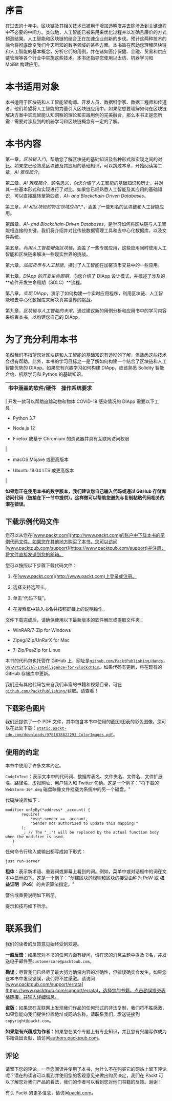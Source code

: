 # 序言

在过去的十年中，区块链及其相关技术已被用于增加透明度并去除涉及到关键流程中不必要的中间方。类似地，人工智能已被采用来优化过程并以准确且廉价的方式预测结果。人工智能和区块链的结合正在加速企业创新的步伐。预计这两种技术的融合将彻底改变我们今天所知的数字领域的某些方面。本书旨在帮助您理解区块链和人工智能的基本概念，分析它们的用例，并在诸如医疗保健、金融、贸易和供应链管理等各个行业中实施这些技术。本书还指导您使用以太坊、机器学习和 MóiBit 构建应用。

# 本书适用对象

本书适用于区块链和人工智能架构师、开发人员、数据科学家、数据工程师和传道者，他们希望将人工智能的力量引入区块链应用中。如果您想要理解如何在区块链解决方案中实现智能认知洞察的理论和实践用例的完美融合，那么本书正是您所需！需要对涉及到的机器学习和区块链概念有一定的了解。

# 本书内容

第一章，*区块链入门*，帮助您了解区块链的基础知识及各种形式和实现之间的对比。如果您已经熟悉区块链及其应用的基础知识，可以跳过本章，开始阅读第二章，*AI 景观简介*。

第二章，*AI 景观简介*，顾名思义，向您介绍了人工智能的基础知识和历史，并对其一些基本形式和实现进行了对比。如果您已经熟悉人工智能及其应用的基础知识，可以直接跳转至第四章，*AI- and Blockchain-Driven Databases*。

第三章，*AI 和区块链的特定领域应用**,*，涵盖了一些知名的区块链和人工智能应用。

第四章，*AI- and Blockchain-Driven Databases*，是学习如何将区块链与人工智能相连接的关键。我们将介绍并对比传统数据管理工具和去中心化数据库，以及文件系统。

第五章，*利用人工智能增强区块链*，涵盖了一些专属应用，这些应用同时使用人工智能和区块链来解决一些现实世界的挑战。

第六章，*加密货币与人工智能*，探讨了人工智能在加密货币交易中的一些应用。

第七章，*DIApp 的开发生命周期*，向您介绍了 DIApp 设计模式，并概述了涉及的**软件开发生命周期（SDLC）**流程。

第八章，*实现 DIApp*，演示了如何构建一个实时应用程序，利用区块链、人工智能和去中心化数据库来解决真实世界的挑战。

第九章，*区块链与人工智能的未来*，通过建议新的用例分析和应用书中的学习内容来结束本书，以构建您自己的 DIApp。

# 为了充分利用本书

虽然我们不指望您对区块链和人工智能的基础知识有透彻的了解，但熟悉这些技术会很有帮助。此外，本书的学习目标之一是了解如何构建一个结合了区块链和人工智能优势的 DIApp。如果您有兴趣学习如何构建 DIApp，应该熟悉 Solidity 智能合约、机器学习和 Python 的基础知识。

| **书中涵盖的软件/硬件** | **操作系统要求** |
| --- | --- |

| 开发一款可以帮助追踪动物和物体 COVID-19 感染情况的 DIApp 需要以下工具：

+   Python 3.7

+   Node.js 12

+   Firefox 或基于 Chromium 的浏览器并具有互联网访问权限

|

+   macOS Mojave 或更高版本

+   Ubuntu 18.04 LTS 或更高版本

|

**如果您正在使用本书的数字版本，我们建议您自己输入代码或通过 GitHub 存储库访问代码（链接在下一节中提供）。这样做可以帮助您避免与复制粘贴代码相关的潜在错误。**

## 下载示例代码文件

您可以从您在[www.packt.com](http://www.packt.com)的账户中下载本书的示例代码文件。如果您在其他地方购买了本书，您可以访问[www.packtpub.com/support](https://www.packtpub.com/support)并注册，将文件直接发送到您的邮箱。

您可以按照以下步骤下载代码文件：

1.  在[www.packt.com](http://www.packt.com)上登录或注册。

1.  选择支持选项卡。

1.  单击“代码下载”。

1.  在搜索框中输入书名并按照屏幕上的说明操作。

文件下载完成后，请确保使用以下最新版本的软件解压或提取文件夹：

+   WinRAR/7-Zip for Windows

+   Zipeg/iZip/UnRarX for Mac

+   7-Zip/PeaZip for Linux

本书的代码包也托管在 GitHub 上，网址是[`github.com/PacktPublishing/Hands-On-Artificial-Intelligence-for-Blockchain`](https://github.com/PacktPublishing/Hands-On-Artificial-Intelligence-for-Blockchain)。如果代码有更新，将在现有的 GitHub 存储库中更新。

我们还有其他代码包来自我们丰富的书籍和视频目录，可在[`github.com/PacktPublishing/`](https://github.com/PacktPublishing/)获取。请查看！

## 下载彩色图片

我们还提供了一个 PDF 文件，其中包含本书中使用的截图/图表的彩色图像。您可以在此处下载：[`static.packt-cdn.com/downloads/9781838822293_ColorImages.pdf`](https://static.packt-cdn.com/downloads/9781838822293_ColorImages.pdf)。

## 使用的约定

本书中使用了许多文本约定。

`CodeInText`：表示文本中的代码词、数据库表名、文件夹名、文件名、文件扩展名、路径名、虚拟网址、用户输入和 Twitter 句柄。这是一个例子："将下载的 `WebStorm-10*.dmg` 磁盘映像文件挂载为系统中的另一个磁盘。"

代码块设置如下：

```
modifier onlyBy(*address* _account) {
       require(
           *msg*.sender == _account,
           "Sender not authorized to update this mapping!"
       );
       _; // The "_;"! will be replaced by the actual function body when the modifier is used.
   }
```

任何命令行输入或输出都写成如下形式：

```
just run-server
```

**粗体**：表示新术语、重要词或屏幕上看到的词。例如，菜单中或对话框中的词在文本中显示如下。这是一个例子："创建区块的规则和区块的接受由称为 PoW 或 **权益证明**（**PoS**）的共识算法指定。"

警告或重要说明如下所示。

提示和技巧如下所示。

# 联系我们

我们的读者的反馈意见始终受到欢迎。

**一般反馈**：如果您对本书的任何方面有疑问，请在您的消息主题中提及书名，并发送电子邮件至`customercare@packtpub.com`。

**勘误**：尽管我们已经尽了最大努力确保内容的准确性，但错误确实会发生。如果您在本书中发现错误，我们将不胜感激。请访问[www.packtpub.com/support/errata](https://www.packtpub.com/support/errata)，选择您的书籍，点击勘误提交表格链接，并输入详细信息。

**盗版**：如果您在互联网上发现我们作品的任何形式的非法复制，我们将不胜感激，如果您能向我们提供位置地址或网站名称。请联系我们，发送链接到`copyright@packt.com`。

**如果您有兴趣成为作者**：如果您在某个专题上有专业知识，并且您有兴趣写作或为书籍做出贡献，请访问[authors.packtpub.com](http://authors.packtpub.com/)。

## 评论

请留下您的评论。一旦您阅读并使用了本书，为什么不在购买它的网站上留下评论呢？潜在的读者可以看到并使用您的客观意见来做出购买决定，我们在 Packt 可以了解您对我们产品的看法，我们的作者可以看到您对他们书籍的反馈。谢谢！

有关 Packt 的更多信息，请访问[packt.com](http://www.packt.com/)。
